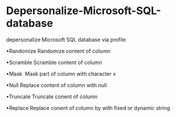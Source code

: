 # Depersonalize-Microsoft-SQL-database
depersonalize Microsoft SQL database via profile

•Randomize
Randomize content of column

•Scramble
Scramble content of column

•Mask
 Mask part of column with character x

•Null
Replace content of column with null

•Truncate
Truncate conent of column

•Replace
Replace conent of column by with fixed or dynamic string
